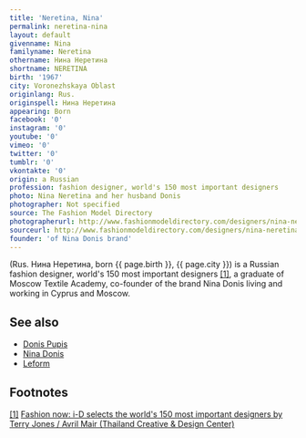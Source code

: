 ```yaml
---
title: 'Neretina, Nina'
permalink: neretina-nina
layout: default
givenname: Nina
familyname: Neretina
othername: Нина Неретина
shortname: NERETINA
birth: '1967'
city: Voronezhskaya Oblast
originlang: Rus.
originspell: Нина Неретина
appearing: Born
facebook: '0'
instagram: '0'
youtube: '0'
vimeo: '0'
twitter: '0'
tumblr: '0'
vkontakte: '0'
origin: a Russian
profession: fashion designer, world's 150 most important designers
photo: Nina Neretina and her husband Donis
photographer: Not specified
source: The Fashion Model Directory
photographerurl: http://www.fashionmodeldirectory.com/designers/nina-neretina--donis-poupis/
sourceurl: http://www.fashionmodeldirectory.com/designers/nina-neretina--donis-poupis/
founder: 'of Nina Donis brand'
---
```

(Rus. Нина Неретина, born {{ page.birth }}, {{ page.city }}) is a Russian fashion designer, world's 150 most important designers <span id="a1">[\[1\]](#f1)</span>, a graduate of Moscow Textile Academy, co-founder of the brand Nina Donis living and working in Cyprus and Moscow.

## See also

+ [Donis Pupis](pupis-donis)
+ [Nina Donis](nina-donis)
+ [Leform](leform)

## Footnotes

[[1]](#a1) <span id="f1"></span> [Fashion now: i-D selects the world's 150 most important designers
by  Terry Jones / Avril Mair (Thailand Creative & Design Center)](http://library.tcdc.or.th/record/view/b00000260)
